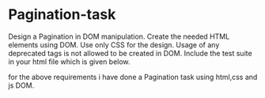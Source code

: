 # Pagination-task
Design a Pagination in DOM manipulation.
Create the needed HTML elements using DOM.
Use only CSS for the design.
Usage of any deprecated tags is not allowed to be created in DOM.
Include the test suite in your html file which is given below.


for the above requirements i have done a Pagination task using html,css and js DOM.
